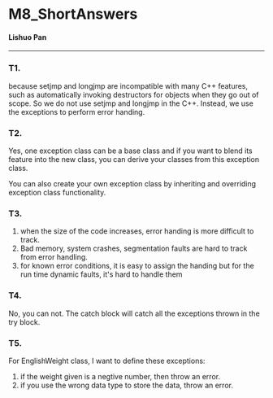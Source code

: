 # M8_ShortAnswers

#### Lishuo Pan

------

### T1.

because setjmp and longjmp are incompatible with many C++ features, such as automatically invoking destructors for objects when they go out of scope. So we do not use setjmp and longjmp in the C++. Instead, we use the  exceptions to perform error handing.

### T2.

 Yes, one exception class can be a base class and if you want to blend its feature into the new class, you can derive your classes from this exception class.

You can also create your own exception class by inheriting and overriding exception class functionality.



### T3.

1. when the size of the code increases, error handing is more difficult to track.
2. Bad memory, system crashes, segmentation faults are hard to track from error handling.
3. for known error conditions, it is easy to assign the handing but for the run time dynamic faults, it's hard to handle them

### T4.

No, you can not. The catch block will catch all the exceptions thrown in the try block.

### T5.

For EnglishWeight class, I want to define these exceptions:

1. if the weight given is a negtive number, then throw an error.
2. if you use the wrong data type to store the data, throw an error.